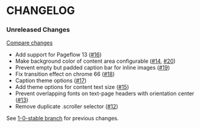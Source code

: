 # CHANGELOG

### Unreleased Changes

[Compare changes](https://github.com/codevise/pageflow-text-page/compare/1-0-stable...master)

- Add support for Pageflow 13
  ([#16](https://github.com/codevise/pageflow-text-page/pull/16))
- Make background color of content area configurable
  ([#14](https://github.com/codevise/pageflow-text-page/pull/14),
   [#20](https://github.com/codevise/pageflow-text-page/pull/20))
- Prevent empty but padded caption bar for inline images
  ([#19](https://github.com/codevise/pageflow-text-page/pull/19))
- Fix transition effect on chrome 66
  ([#18](https://github.com/codevise/pageflow-text-page/pull/18))
- Caption theme options
  ([#17](https://github.com/codevise/pageflow-text-page/pull/17))
- Add theme options for content text size
  ([#15](https://github.com/codevise/pageflow-text-page/pull/15))
- Prevent overlapping fonts on text-page headers with orientation center
  ([#13](https://github.com/codevise/pageflow-text-page/pull/13))
- Remove duplicate .scroller selector
  ([#12](https://github.com/codevise/pageflow-text-page/pull/12))

See
[1-0-stable branch](https://github.com/codevise/pageflow-text-page/blob/1-0-stable/CHANGELOG.md)
for previous changes.
